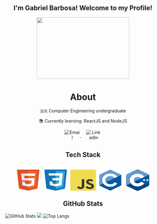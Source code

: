 <div align="center">
  <h2>I'm Gabriel Barbosa! Welcome to my Profile!</h2>
</div>
<div align="center">
  <img src="https://media.giphy.com/media/JoDhV5WdJjJWVf3KLS/giphy.gif" width="300px" height="200px">
</div>

<div align="center" style="display:inline_block">
  <h1>About</h1>
  <p>🇧🇷 Computer Engineering undergraduate</p>
  <p>📚 Currently learning: ReactJS and NodeJS</p>
  <div>
    <a href="mailto:gabrielbarbosa1315@gmail.com">
      <img style="display: inline-block" align="center" height="40" width="50" src="https://upload.wikimedia.org/wikipedia/commons/thumb/7/7e/Gmail_icon_%282020%29.svg/512px-Gmail_icon_%282020%29.svg.png?20221017173631" target="_blank" alt="Email">
    </a>
    &nbsp;&nbsp;&nbsp; <!-- Adicione vários espaços aqui para criar um espaçamento -->
    <a href="https://www.linkedin.com/in/gabrieldnzz/" target="_blank">
      <img style="display: inline-block" align="center" height="40" width="50" src="https://upload.wikimedia.org/wikipedia/commons/thumb/8/81/LinkedIn_icon.svg/2048px-LinkedIn_icon.svg.png" target="_blank" alt="LinkedIn">
    </a>
  </div>
</div>

<div align="center">
  <h2>Tech Stack</h2>
</div>
<div style="display: inline_block" align="center"><br>
  <img align="center" alt="Gabriel-HTML" height="70" width="85" src="https://raw.githubusercontent.com/devicons/devicon/master/icons/html5/html5-original.svg">
  <img align="center" alt="Gabriel-CSS" height="70" width="85" src="https://raw.githubusercontent.com/devicons/devicon/master/icons/css3/css3-original.svg">
  <img align="center" alt="Gabriel-CPP" height="70" width="85" src="https://github.com/devicons/devicon/blob/master/icons/javascript/javascript-original.svg">
  <img align="center" alt="Gabriel-C" height="70" width="85" src="https://raw.githubusercontent.com/devicons/devicon/master/icons/c/c-original.svg">
  <img align="center" alt="Gabriel-CPP" height="70" width="85" src="https://raw.githubusercontent.com/devicons/devicon/master/icons/cplusplus/cplusplus-original.svg">
</div>
<div align="center">
  <h2>GitHub Stats</h2>
</div>
<div>
  <img src="https://github-readme-stats.vercel.app/api?username=GabrielDnz1&theme=yeblu&show_icons=true&hide_border=false&count_private=true" alt="GitHub Stats">
  <img src="https://github-readme-streak-stats.herokuapp.com/?user=GabrielDnz1&theme=yeblu&hide_border=false">
  <img src="https://github-readme-stats.vercel.app/api/top-langs/?username=GabrielDnz1&theme=yeblu&show_icons=true&hide_border=false&layout=compact" alt="Top Langs">
</div>
